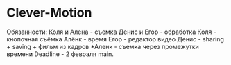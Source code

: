# Clever-Motion
Обязанности:
Коля и Алена - съемка
Денис и Егор - обработка
Коля - кнопочная съёмка
Алёнк - время
Егор - редактор видео
Денис - sharing + saving + фильм из кадров
*Аленк - съемка через промежутки времени
Deadline - 2 февраля
main.
